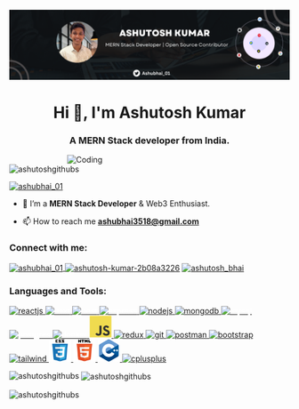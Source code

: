 ![logo](https://github.com/ashutoshgithubs/ashutoshgithubs/blob/main/banner2.png)
<h1 align="center">Hi 👋, I'm Ashutosh Kumar</h1>
<link rel="stylesheet" href="https://cdn.jsdelivr.net/gh/devicons/devicon@latest/devicon.min.css">

<h3 align="center">A MERN Stack developer from India.</h3>
<img align="right" alt="Coding" width="400" src="https://mir-s3-cdn-cf.behance.net/project_modules/max_1200/06f21a161921919.63cd7887d0a70.gif">

<p align="left"> <img src="https://komarev.com/ghpvc/?username=ashutoshgithubs&label=Profile%20views&color=0e75b6&style=flat" alt="ashutoshgithubs" /> </p>

<p align="left"> <a href="https://twitter.com/ashubhai_01" target="blank"><img src="https://img.shields.io/twitter/follow/ashubhai_01?logo=twitter&style=for-the-badge" alt="ashubhai_01" /></a> </p>

- 🌱 I’m a **MERN Stack Developer** & Web3 Enthusiast.

- 📫 How to reach me **ashubhai3518@gmail.com**

<h3 align="left">Connect with me:</h3> 


          
<p align="left">
<a href="https://twitter.com/ashubhai_01" target="blank">
<img align="center" src="https://skillicons.dev/icons?i=twitter&theme=light" alt="ashubhai_01" height="30" width="40" />



</a>
<a href="https://linkedin.com/in/ashutosh-kumar-2b08a3226" target="blank"><img align="center" src="https://raw.githubusercontent.com/rahuldkjain/github-profile-readme-generator/master/src/images/icons/Social/linked-in-alt.svg" alt="ashutosh-kumar-2b08a3226" height="30" width="40" /></a>
<!-- <a href="https://instagram.com/singhashu940" target="blank"><img align="center" src="https://raw.githubusercontent.com/rahuldkjain/github-profile-readme-generator/master/src/images/icons/Social/instagram.svg" alt="singhashu942" height="30" width="40" /></a> -->
<a href="https://www.leetcode.com/ashutosh_bhai" target="blank"><img align="center" src="https://raw.githubusercontent.com/rahuldkjain/github-profile-readme-generator/master/src/images/icons/Social/leet-code.svg" alt="ashutosh_bhai" height="30" width="40" /></a>
</p>

<h3 align="left">Languages and Tools:</h3>
<p align="left">  <a href="https://react.dev/" target="_blank" rel="noreferrer"> <img src="https://cdn.jsdelivr.net/gh/devicons/devicon@latest/icons/react/react-original.svg" alt="reactjs" width="40" height="40"/> </a><a href="https://nextjs.org/" target="_blank" rel="noreferrer"> <img src="https://skillicons.dev/icons?i=next&theme=light" alt="next" width="40" height="40" style="color:white"/> </a>  <a href="https://nestjs.com/" target="_blank" rel="noreferrer"> <img src="https://skillicons.dev/icons?i=nest&theme=light" alt="nest" width="40" height="40" style="color:white"/> </a>
          <a href="https://devdocs.io/express/" target="_blank" rel="noreferrer">
<img src="https://skillicons.dev/icons?i=express&theme=light" alt="express" width="40" height="40" style="color:white"/> </a> <a href="https://devdocs.io/express/" target="_blank" rel="noreferrer"> 
<img src="https://skillicons.dev/icons?i=nodejs&theme=light" alt="nodejs" width="40" height="40"/> </a> <a href="https://www.mongodb.com/docs/" target="_blank" rel="noreferrer"> <img src="https://skillicons.dev/icons?i=mongodb&theme=light" alt="mongodb" width="40" height="40"/> </a>
          <a href="https://dev.mysql.com/doc/" target="_blank" rel="noreferrer"> <img src="https://skillicons.dev/icons?i=mysql&theme=light" alt="mysql" width="40" height="40" style="color:white"/></a> <a href="https://www.postgresql.org/docs/" target="_blank" rel="noreferrer"> <img src="https://skillicons.dev/icons?i=postgres&theme=light" alt="postgres" width="40" height="40" style="color:white"/> </a>
          </a> <a href="https://www.docker.com/" target="_blank" rel="noreferrer"> <img src="https://skillicons.dev/icons?i=docker&theme=light" alt="docker" width="40" height="40" style="color:white"/> </a>
          <a href="https://developer.mozilla.org/en-US/docs/Web/JavaScript" target="_blank" rel="noreferrer"> <img src="https://raw.githubusercontent.com/devicons/devicon/master/icons/javascript/javascript-original.svg" alt="javascript" width="40" height="40"/> </a> <a href="https://devdocs.io/redux/" target="_blank" rel="noreferrer"> <img src="https://skillicons.dev/icons?i=redux&theme=light" alt="redux" width="40" height="40"/> </a> <a href="https://git-scm.com/docs" target="_blank" rel="noreferrer"> <img src="https://cdn.jsdelivr.net/gh/devicons/devicon@latest/icons/git/git-original.svg" alt="git" width="40" height="40"/> </a>
<a href="https://learning.postman.com/" target="_blank" rel="noreferrer"> 
<img src="https://skillicons.dev/icons?i=postman&theme=light" alt="postman" width="40" height="40" style="color:white:/> </a>
<a href="https://getbootstrap.com" target="_blank" rel="noreferrer"> 
<img src="https://skillicons.dev/icons?i=bootstrap&theme=light" alt="bootstrap" width="40" height="40" style="color:white:/> </a> <a href="https://tailwindcss.com/" target="_blank" rel="noreferrer"> <img src="https://www.vectorlogo.zone/logos/tailwindcss/tailwindcss-icon.svg" alt="tailwind" width="40" height="40"/> </a><a href="https://www.w3schools.com/css/" target="_blank" rel="noreferrer"> <img src="https://raw.githubusercontent.com/devicons/devicon/master/icons/css3/css3-original-wordmark.svg" alt="css3" width="40" height="40"/> </a> <a href="https://www.w3.org/html/" target="_blank" rel="noreferrer"> <img src="https://raw.githubusercontent.com/devicons/devicon/master/icons/html5/html5-original-wordmark.svg" alt="html5" width="40" height="40"/> </a>
 <a href="https://www.w3schools.com/cpp/" target="_blank" rel="noreferrer"> <img src="https://raw.githubusercontent.com/devicons/devicon/master/icons/cplusplus/cplusplus-original.svg" alt="cplusplus" width="40" height="40"/> </a> 
 <a href="https://devdocs.io/c/" target="_blank" rel="noreferrer"> <img src="https://skillicons.dev/icons?i=c&theme=light" alt="cplusplus" width="40" height="40"/> </a> 
</p>

<p><img align="left" src="https://github-readme-stats.vercel.app/api/top-langs?username=ashutoshgithubs&show_icons=true&locale=en&layout=compact" alt="ashutoshgithubs" /></p>

<p>&nbsp;<img align="center" src="https://github-readme-stats.vercel.app/api?username=ashutoshgithubs&show_icons=true&locale=en" alt="ashutoshgithubs" /></p>

<p><img align="center" src="https://github-readme-streak-stats.herokuapp.com/?user=ashutoshgithubs&" alt="ashutoshgithubs" /></p>

